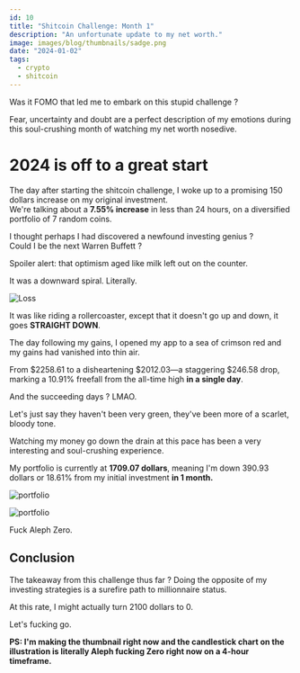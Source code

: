 ```yaml
---
id: 10
title: "Shitcoin Challenge: Month 1"
description: "An unfortunate update to my net worth."
image: images/blog/thumbnails/sadge.png
date: "2024-01-02"
tags:
  - crypto
  - shitcoin
---
```


Was it FOMO that led me to embark on this stupid challenge ?

Fear, uncertainty and doubt are a perfect description of my emotions during this
soul-crushing month of watching my net worth nosedive.

# 2024 is off to a great start

The day after starting the shitcoin challenge, I woke up to a promising 150
dollars increase on my original investment.\
We're talking about a **7.55% increase** in less than 24 hours, on a diversified
portfolio of 7 random coins.

I thought perhaps I had discovered a newfound investing genius ? \
Could I be the next Warren Buffett ?

Spoiler alert: that optimism aged like milk left out on the counter.

It was a downward spiral. Literally.

![Loss](/images/blog/10-chart.png)

It was like riding a rollercoaster, except that it doesn't go up and down, it
goes **STRAIGHT DOWN**.

The day following my gains, I opened my app to a sea of crimson red and my gains
had vanished into thin air.

From $2258.61 to a disheartening $2012.03—a staggering $246.58 drop, marking a
10.91% freefall from the all-time high **in a single day**.

And the succeeding days ? LMAO.

Let's just say they haven't been very green, they've been more of a scarlet,
bloody tone.

Watching my money go down the drain at this pace has been a very interesting and
soul-crushing experience.

My portfolio is currently at **1709.07 dollars**, meaning I'm down 390.93
dollars or 18.61% from my initial investment **in 1 month.**

![portfolio](/images/blog/10-portfolio.png)

![portfolio](/images/blog/10-profit.png)

Fuck Aleph Zero.

## Conclusion

The takeaway from this challenge thus far ? Doing the opposite of my investing
strategies is a surefire path to millionnaire status.

At this rate, I might actually turn 2100 dollars to 0.

Let's fucking go.

**PS: I'm making the thumbnail right now and the candlestick chart on the
illustration is literally Aleph fucking Zero right now on a 4-hour timeframe.**
